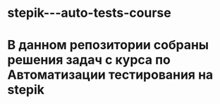 # stepik---auto-tests-course
# В данном репозитории собраны решения задач с курса по Автоматизации тестирования на stepik

